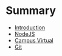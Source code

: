 # Summary

* [Introduction](README.md)
* [NodeJS](nodejs.md)
* [Campus Virtual](campus-virtual.md)
* [Git](git.md)

